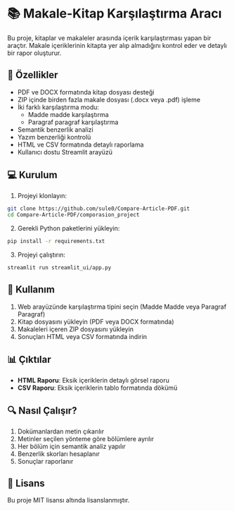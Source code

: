 # 📚 Makale-Kitap Karşılaştırma Aracı

Bu proje, kitaplar ve makaleler arasında içerik karşılaştırması yapan bir araçtır. Makale içeriklerinin kitapta yer alıp almadığını kontrol eder ve detaylı bir rapor oluşturur.

## 🚀 Özellikler

- PDF ve DOCX formatında kitap dosyası desteği
- ZIP içinde birden fazla makale dosyası (.docx veya .pdf) işleme
- İki farklı karşılaştırma modu:
  - Madde madde karşılaştırma
  - Paragraf paragraf karşılaştırma
- Semantik benzerlik analizi
- Yazım benzerliği kontrolü
- HTML ve CSV formatında detaylı raporlama
- Kullanıcı dostu Streamlit arayüzü

## 💻 Kurulum

1. Projeyi klonlayın:
```bash
git clone https://github.com/sule0/Compare-Article-PDF.git
cd Compare-Article-PDF/comporasion_project
```

2. Gerekli Python paketlerini yükleyin:
```bash
pip install -r requirements.txt
```

3. Projeyi çalıştırın:
```bash
streamlit run streamlit_ui/app.py
```

## 🔧 Kullanım

1. Web arayüzünde karşılaştırma tipini seçin (Madde Madde veya Paragraf Paragraf)
2. Kitap dosyasını yükleyin (PDF veya DOCX formatında)
3. Makaleleri içeren ZIP dosyasını yükleyin
4. Sonuçları HTML veya CSV formatında indirin

## 📊 Çıktılar

- **HTML Raporu**: Eksik içeriklerin detaylı görsel raporu
- **CSV Raporu**: Eksik içeriklerin tablo formatında dökümü

## 🔍 Nasıl Çalışır?

1. Dokümanlardan metin çıkarılır
2. Metinler seçilen yönteme göre bölümlere ayrılır
3. Her bölüm için semantik analiz yapılır
4. Benzerlik skorları hesaplanır
5. Sonuçlar raporlanır

## 📝 Lisans

Bu proje MIT lisansı altında lisanslanmıştır. 
